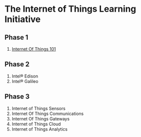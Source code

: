 The Internet of Things Learning Initiative
==

## Phase 1
1. [Internet Of Things 101](https://theiotlearninginitiative.gitbooks.io/internetofthings101/)

## Phase 2
1. Intel® Edison
2. Intel® Galileo

## Phase 3
1. Internet of Things Sensors
2. Internet Of Things Communications
3. Internet Of Things Gateways
4. Internet of Things Cloud
5. Internet of Things Analytics
